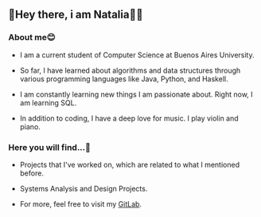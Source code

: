 
## 👋Hey there, i am Natalia👩‍💻

### About me😊

- I am a current student of Computer Science at Buenos Aires University.

- So far, I have learned about algorithms and data structures through various programming languages like Java, Python, and Haskell.

- I am constantly learning new things I am passionate about. Right now, I am learning SQL.

- In addition to coding, I have a deep love for music. I play violin and piano.

### Here you will find...🤔

- Projects that I've worked on, which are related to what I mentioned before.

- Systems Analysis and Design Projects.

- For more, feel free to visit my [GitLab](https://git.exactas.uba.ar/nprestrepo).
